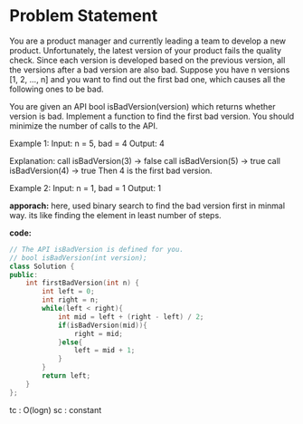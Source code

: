 # Problem Statement

You are a product manager and currently leading a team to develop a new product. Unfortunately, the latest version of your product fails the quality check. Since each version is developed based on the previous version, all the versions after a bad version are also bad.
Suppose you have n versions [1, 2, ..., n] and you want to find out the first bad one, which causes all the following ones to be bad.

You are given an API bool isBadVersion(version) which returns whether version is bad. Implement a function to find the first bad version. You should minimize the number of calls to the API.

Example 1:
Input: n = 5, bad = 4
Output: 4

Explanation:
call isBadVersion(3) -> false
call isBadVersion(5) -> true
call isBadVersion(4) -> true
Then 4 is the first bad version.

Example 2:
Input: n = 1, bad = 1
Output: 1

**apporach:** here, used binary search to find the bad version first in minmal way. 
its like finding the element in least number of steps.

**code:**
```cpp
// The API isBadVersion is defined for you.
// bool isBadVersion(int version);
class Solution {
public:
    int firstBadVersion(int n) {
        int left = 0;
        int right = n;
        while(left < right){
            int mid = left + (right - left) / 2;
            if(isBadVersion(mid)){
                right = mid;
            }else{
                left = mid + 1;
            }
        }
        return left;
    }
};
```
tc : O(logn)
sc : constant